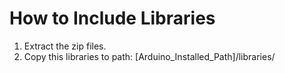 # How to Include Libraries
1. Extract the zip files.
2. Copy this libraries to path: [Arduino_Installed_Path]/libraries/
